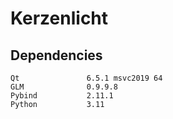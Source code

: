 # Kerzenlicht

## Dependencies
```
Qt               6.5.1 msvc2019 64
GLM              0.9.9.8
Pybind           2.11.1
Python           3.11
```
